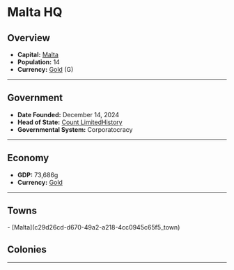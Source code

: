 <!--UNDEDITED FILE, remove this entire line if this file has been edited!-->
# <!--NAME-->Malta HQ<!--NAME-->

## Overview

- **Capital:** <!--CAPITAL_LINK-->[Malta](c29d26cd-d670-49a2-a218-4cc0945c65f5_town)<!--CAPITAL_LINK-->
- **Population:** <!--POPULATION-->14<!--POPULATION-->
- **Currency:** <!--CURRENCY_LINK-->[Gold](Gold_currency)<!--CURRENCY_LINK--> (<!--CURRENCY_ABV-->G<!--CURRENCY_ABV-->)

---

## Government

- **Date Founded:** <!--FOUNDED-->December 14, 2024<!--FOUNDED-->
- **Head of State:** <!--LEADER_TITLE_LINK-->[Count LimitedHistory](LimitedHistory_user)<!--LEADER_TITLE_LINK-->
- **Governmental System:** <!--GOVERNMENT-->Corporatocracy<!--GOVERNMENT-->

---

## Economy

- **GDP:** <!--GDP-->73,686g<!--GDP-->
- **Currency:** <!--CURRENCY_LINK-->[Gold](Gold_currency)<!--CURRENCY_LINK-->

---

## Towns

<!--TOWNS-->- [Malta](c29d26cd-d670-49a2-a218-4cc0945c65f5_town)<!--TOWNS-->

## Colonies

<!--COLONIES--><!--COLONIES-->

---